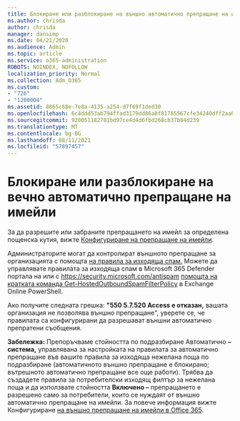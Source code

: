 ```yaml
---
title: Блокиране или разблокиране на външно автоматично препращане на имейли
ms.author: chrisda
author: chrisda
manager: dansimp
ms.date: 04/21/2020
ms.audience: Admin
ms.topic: article
ms.service: o365-administration
ROBOTS: NOINDEX, NOFOLLOW
localization_priority: Normal
ms.collection: Adm_O365
ms.custom:
- "726"
- "1200004"
ms.assetid: 8865c68e-7e8a-4135-a254-d7f69f1ded30
ms.openlocfilehash: 6c4ddd53ab794ffad3179dd86a8f81785567cfe34240dff2aa0a1df11094883d
ms.sourcegitcommit: 920051182781bd97ce4d4d6fbd268cb37b84d239
ms.translationtype: MT
ms.contentlocale: bg-BG
ms.lasthandoff: 08/11/2021
ms.locfileid: "57897457"
---
```

# <a name="block-or-unblock-eternal-automatic-email-forwarding"></a>Блокиране или разблокиране на вечно автоматично препращане на имейли

За да разрешите или забраните препращането на имейл за определена пощенска кутия, вижте [Конфигуриране на препращане на имейли](https://docs.microsoft.com/microsoft-365/admin/email/configure-email-forwarding).

Администраторите могат да контролират външното препращане за организацията с помощта [на правила за изходяща спам.](https://docs.microsoft.com/microsoft-365/security/office-365-security/configure-the-outbound-spam-policy) Можете да управлявате правилата за изходяща спам в Microsoft 365 Defender портала на или с <https://security.microsoft.com/antispam> [помощта на кратката команда Get-HostedOutboundSpamFilterPolicy](https://docs.microsoft.com/powershell/module/exchange/get-hostedoutboundspamfilterpolicy) в Exchange Online PowerShell.

Ако получите следната грешка: **"550 5.7.520 Access е отказан,** вашата организация не позволява външно препращане", уверете се, че правилата са конфигурирани да разрешават външни автоматично препратени съобщения.

**Забележка:** Препоръчваме стойността по подразбиране Автоматично  **– система,** управлявана за настройката на правилата за автоматично препращане във вашите правила за изходяща нежелана поща по подразбиране (автоматичното външно препращане е блокирано; вътрешното автоматично препращане все още работи). Трябва да създадете правила за потребителски изходящ филтър за нежелана поща и да използвате стойността **Включено –** препращането е разрешено само за потребители, които се нуждаят от външно автоматично препращане на имейли. За повече информация вижте Конфигуриране [на външно препращане на имейли в Office 365](https://docs.microsoft.com/microsoft-365/security/office-365-security/external-email-forwarding).
